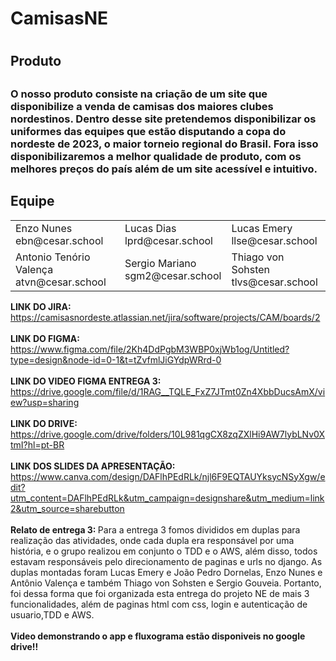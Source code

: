 <h1>CamisasNE<h1>
    <h2>Produto<h2>
    <h3> 
        O nosso produto consiste na criação de um site que disponibilize a venda de camisas dos maiores clubes nordestinos.
      Dentro desse site pretendemos disponibilizar os uniformes das equipes que estão disputando a copa do nordeste de 2023,
      o maior torneio regional do Brasil. Fora isso disponibilizaremos a melhor qualidade de produto, com os melhores preços do país além de um site acessível e intuitivo.
    </h3>
     <h2>Equipe</h2>
      <table>
        <tr>
          <td>
            Enzo Nunes
            <br>
            ebn@cesar.school
            <br>
            <img src="https://media.licdn.com/dms/image/D4D03AQGFtXqHu6QskA/profile-displayphoto-shrink_200_200/0/1678274169814?e=1689206400&v=beta&t=z5n0Qf49Fc7HWxAy1xouS5HU2ykErxwYs_KpjcBn4tY" alt="">
    </td>
          <td>
            Lucas Dias
            <br>
            lprd@cesar.school
            <br>
        <img src="https://media.licdn.com/dms/image/C4E03AQHUw4VpVib1gQ/profile-displayphoto-shrink_200_200/0/1645445566367?e=1690416000&v=beta&t=dh8AF_mKF9VweE-H0MlXVJ5uz5gpWK-CG2J62ReQ_-M" alt="">
            </td>
          <td>
            Lucas Emery
            <br>
            llse@cesar.school
            <br>
            <img src="https://media.licdn.com/dms/image/D4D03AQFYyhGs4dWOCQ/profile-displayphoto-shrink_200_200/0/1668562476386?e=1689206400&v=beta&t=cx-5bDDK3nLGbvkUxILu_sm9UPTtmrx_EyeIs1fDinU" alt="">
            </td>
        </tr>
        <tr>
          <td>
           Antonio Tenório Valença
            <br>
            atvn@cesar.school
           <br>
            <img src="https://media.licdn.com/dms/image/D4D03AQFoKFeQ6xDt1A/profile-displayphoto-shrink_200_200/0/1683822586685?e=1689206400&v=beta&t=AxaDuzER-Ip4o6XYgxGZbXL_cAcDuTXsdxl-katZlsA" alt="">
            </td>
          <td>
            Sergio Mariano
            <br>
            sgm2@cesar.school
           <br>
           <img src="https://media.licdn.com/dms/image/D4D03AQF16DvQn-HVkw/profile-displayphoto-shrink_200_200/0/1678213397309?e=1689206400&v=beta&t=AN4YloUD6D6MI8-Q7DRJZQohfSCYdSW-xn-w4NOotFM" alt="">
            </td>
          <td>
            Thiago von Sohsten
            <br>
            tlvs@cesar.school
            <br>
            <img src="https://media.licdn.com/dms/image/D4D03AQFvkXZAgyzRXA/profile-displayphoto-shrink_200_200/0/1664574837648?e=1689206400&v=beta&t=JpWV5rG_JrLERRt9cFp4nE4jAn4qeL7KZTtR-Q0MxPw" alt="">
            </td>
        </tr>
       </table>
       <b>LINK DO JIRA: </b><a href="url">https://camisasnordeste.atlassian.net/jira/software/projects/CAM/boards/2</a>
    <br> <br>
        <b>LINK DO FIGMA: </b><a href="url">https://www.figma.com/file/2Kh4DdPgbM3WBP0xjWb1og/Untitled?type=design&node-id=0-1&t=tZvfmlJiGYdpWRrd-0</a>
    <br> <br>
        <b>LINK DO VIDEO FIGMA ENTREGA 3: </b><a href="url">https://drive.google.com/file/d/1RAG__TQLE_FxZ7JTmt0Zn4XbbDucsAmX/view?usp=sharing</a>
    <br> <br>
       <b>LINK DO DRIVE: </b><a href="url">https://drive.google.com/drive/folders/10L981qgCX8zqZXlHi9AW7lybLNv0XtmI?hl=pt-BR</a>
    <br>  <br>
         <b>LINK DOS SLIDES DA APRESENTAÇÃO: </b><a href="url">https://www.canva.com/design/DAFlhPEdRLk/njl6F9EQTAUYksycNSyXgw/edit?utm_content=DAFlhPEdRLk&utm_campaign=designshare&utm_medium=link2&utm_source=sharebutton</a>
    <br>  <br>
       <b>Relato de entrega 3: </b>  Para a entrega 3 fomos divididos em duplas para realização das atividades, onde cada dupla era responsável por uma história, e o grupo realizou em conjunto o TDD e o AWS, além disso, todos estavam responsáveis pelo direcionamento de paginas e urls no django. As duplas montadas foram Lucas Emery e João Pedro Dornelas, Enzo Nunes e Antônio Valença e também Thiago von Sohsten e Sergio Gouveia. Portanto, foi dessa forma que foi organizada esta entrega do projeto NE de mais 3 funcionalidades, além de paginas html com css, login e autenticação de usuario,TDD e AWS.
       <br>  <br>
       <b>Video demonstrando o app e fluxograma estão disponiveis no google drive!! </b>
   
     
   
